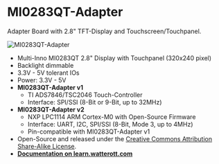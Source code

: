 # MI0283QT-Adapter
Adapter Board with 2.8" TFT-Display and Touchscreen/Touchpanel.

![MI0283QT-Adapter](https://github.com/watterott/MI0283QT-Adapter/raw/master/hardware/MI0283QT_v20.jpg)

* Multi-Inno MI0283QT 2.8" Display with Touchpanel (320x240 pixel)
* Backlight dimmable
* 3.3V - 5V tolerant IOs
* Power: 3.3V - 5V
* **MI0283QT-Adapter v1**
  * TI ADS7846/TSC2046 Touch-Controller
  * Interface: SPI/SSI (8-Bit or 9-Bit, up to 32MHz)
* **MI0283QT-Adapter v2**
  * NXP LPC1114 ARM Cortex-M0 with Open-Source Firmware
  * Interface: UART, I2C, SPI/SSI (8-Bit, Mode 3, up to 4MHz)
  * Pin-compatible with MI0283QT-Adapter v1
* Open-Source and released under the [Creative Commons Attribution Share-Alike License](https://creativecommons.org/licenses/by-sa/4.0/).
* **[Documentation on learn.watterott.com](https://learn.watterott.com)**
